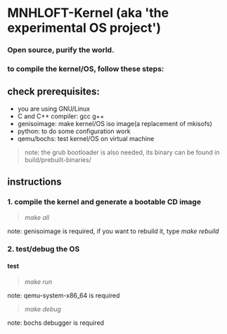 # MNHLOFT-Kernel (aka 'the experimental OS project')

### **Open source, purify the world.**

### to compile the kernel/OS, follow these steps:

## check prerequisites:
+ you are using GNU/Linux
+ C and C++ compiler: gcc g++
+ genisoimage: make kernel/OS iso image(a replacement of mkisofs)
+ python: to do some configuration work
+ qemu/bochs: test kernel/OS on virtual machine

> note: the grub bootloader is also needed, its binary can be found in build/prebuilt-binaries/

## instructions
### 1. compile the kernel and generate a bootable CD image
> *make all*

note: genisoimage is required, if you want to rebuild it, type *make rebuild*

### 2. test/debug the OS
#### test
> *make run*

note: qemu-system-x86_64 is required

> *make debug* 

note: bochs debugger is required


